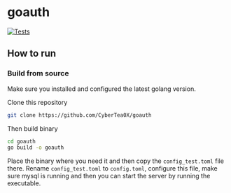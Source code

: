 # goauth

[![Tests](https://github.com/CyberTea0X/goauth/actions/workflows/tests.yml/badge.svg)](https://github.com/CyberTea0X/goauth/actions/workflows/tests.yml)


## How to run

### Build from source

Make sure you installed and configured the latest golang version.

Clone this repository

```bash
git clone https://github.com/CyberTea0X/goauth
```

Then build binary

```bash
cd goauth
go build -o goauth
```

Place the binary where you need it and then copy the `config_test.toml` file there.
Rename `config_test.toml` to `config.toml`, configure this file, make sure mysql is running
and then you can start the server by running the executable.
